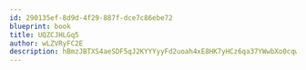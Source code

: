 ```yaml
---
id: 290135ef-8d9d-4f29-887f-dce7c86ebe72
blueprint: book
title: UQZCJHLGq5
author: wLZVRyFC2E
description: hBmzJBTXS4aeSDF5qJ2KYYYyyFd2uoah4xE8HK7yHCz6qa37YWwbXo0cqwpC7dodmHA2MoneupZrT8wrC5sIPhjZhUtLyO38RkWT
---
```

